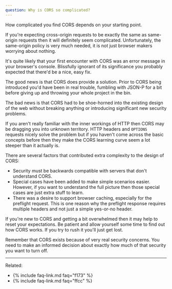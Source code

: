 ```yaml
---
question: Why is CORS so complicated?
---
```


How complicated you find CORS depends on your starting point.

If you're expecting cross-origin requests to be exactly the same as same-origin requests then it will definitely seem
complicated. Unfortunately, the same-origin policy is very much needed, it is not just browser makers worrying about
nothing.

It's quite likely that your first encounter with CORS was an error message in your browser's console. Blissfully
ignorant of its significance you probably expected that there'd be a nice, easy fix.

The good news is that CORS does provide a solution. Prior to CORS being introduced you'd have been in real trouble,
fumbling with JSON-P for a bit before giving up and throwing your whole project in the bin.

The bad news is that CORS had to be shoe-horned into the existing design of the web without breaking anything or
introducing significant new security problems.

If you aren't really familiar with the inner workings of HTTP then CORS may be dragging you into unknown territory. HTTP
headers and `OPTIONS` requests nicely solve the problem but if you haven't come across the basic concepts before then
they make the CORS learning curve seem a lot steeper than it actually is.

There are several factors that contributed extra complexity to the design of CORS:

* Security must be backwards compatible with servers that don't understand CORS.
* Special cases have been added to make simple scenarios easier. However, if you want to understand the full picture
  then those special cases are just extra stuff to learn.
* There was a desire to support browser caching, especially for the preflight request. This is one reason why the
  preflight response requires multiple headers and not just a simple yes-or-no header.

If you're new to CORS and getting a bit overwhelmed then it may help to reset your expectations. Be patient and allow
yourself some time to find out how CORS works. If you try to rush it you'll just get lost.

Remember that CORS exists because of very real security concerns. You need to make an informed decision about exactly
how much of that security you want to turn off.

---

Related:

* {% include faq-link.md faq="f173" %}
* {% include faq-link.md faq="ffcc" %}
